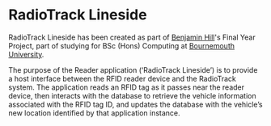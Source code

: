 RadioTrack Lineside
==================

RadioTrack Lineside has been created as part of [Benjamin Hill](http://imbenjam.in)'s Final Year Project, part of studying for BSc (Hons) Computing at [Bournemouth University](http://www.bournemouth.ac.uk).


The purpose of the Reader application (‘RadioTrack Lineside’) is to provide a host interface between the RFID reader device and the RadioTrack system. The application reads an RFID tag as it passes near the reader device, then interacts with the database to retrieve the vehicle information associated with the RFID tag ID, and updates the database with the vehicle’s new location identified by that application instance.
